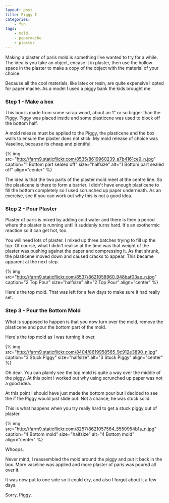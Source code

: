 ```yaml
---
layout: post
title: Piggy I
categories:
    - fun
tags:
    - mold
    - papermache
    - plaster
---
```


Making a plaster of paris mold is something I've wanted to try for a while. The idea is you take an object, encase it in plaster, then use the hollow space in the plaster to make a copy of the object with the material of your choice.

Because all the cool materials, like latex or resin, are quite expensive I opted for paper mache. As a model I used a piggy bank the kids brought me.
<h3>Step 1 - Make a box</h3>
This box is made from some scrap wood, about an 1" or so bigger than the Piggy. Piggy was placed inside and some plasticene was used to block off the bottom half.

A mold release must be applied to the Piggy, the plasticene and the box walls to ensure the plaster does not stick. My mold release of choice was Vaseline, because its cheap and plentiful.

{% img src="http://farm9.staticflickr.com/8535/8619960239_a7b4161ce9_n.jpg" caption="1 Bottom part sealed off" size="halfsize" alt="1 Bottom part sealed off" align="center" %}

The idea is that the two parts of the plaster mold meet at the centre line. So the plasticene is there to form a barrier. I didn't have enough plasticene to fill the bottom completely so I used scrunched up paper underneath. As an exercise, see if you can work out why this is not a good idea.
<h3>Step 2 - Pour Plaster</h3>
Plaster of paris is mixed by adding cold water and there is then a period where the plaster is running until it suddenly turns hard. It's an exothermic reaction so it can get hot, too.

You will need lots of plaster. I mixed up three batches trying to fill up the top. Of course, what I didn't realise at the time was that weight of the plaster was pushing against the paper and compressing it. As that shrunk, the plasticene moved down and caused cracks to appear. This became apparent at the next step.

{% img src="http://farm9.staticflickr.com/8537/8621058960_948baf03ae_n.jpg" caption="2 Top Pour" size="halfsize" alt="2 Top Pour" align="center" %}

Here's the top mold. That was left for a few days to make sure it had really set.
<h3>Step 3 - Pour the Bottom Mold</h3>
What is supposed to happen is that you now turn over the mold, remove the plasticene and pour the bottom part of the mold.

Here's the top mold as I was turning it over.

{% img src="http://farm9.staticflickr.com/8404/8619958565_9c912e3890_n.jpg" caption="3 Stuck Piggy" size="halfsize" alt="3 Stuck Piggy" align="center" %}

Oh dear. You can plainly see the top mold is quite a way over the middle of the piggy. At this point I worked out why using scrunched up paper was not a good idea.

At this point I should have just made the bottom pour but I decided to see the if the Piggy would just slide out. Not a chance, he was stuck solid.

This is what happens when you try really hard to get a stuck piggy out of plaster.

{% img src="http://farm9.staticflickr.com/8257/8621057564_5550954b1a_n.jpg" caption="4 Bottom mold" size="halfsize" alt="4 Bottom mold" align="center" %}

Whoops.

Never mind, I reassembled the mold around the piggy and put it back in the box. More vaseline was applied and more plaster of paris was poured all over it.

It was now put to one side so it could dry, and also I forgot about it a few days.

Sorry, Piggy.